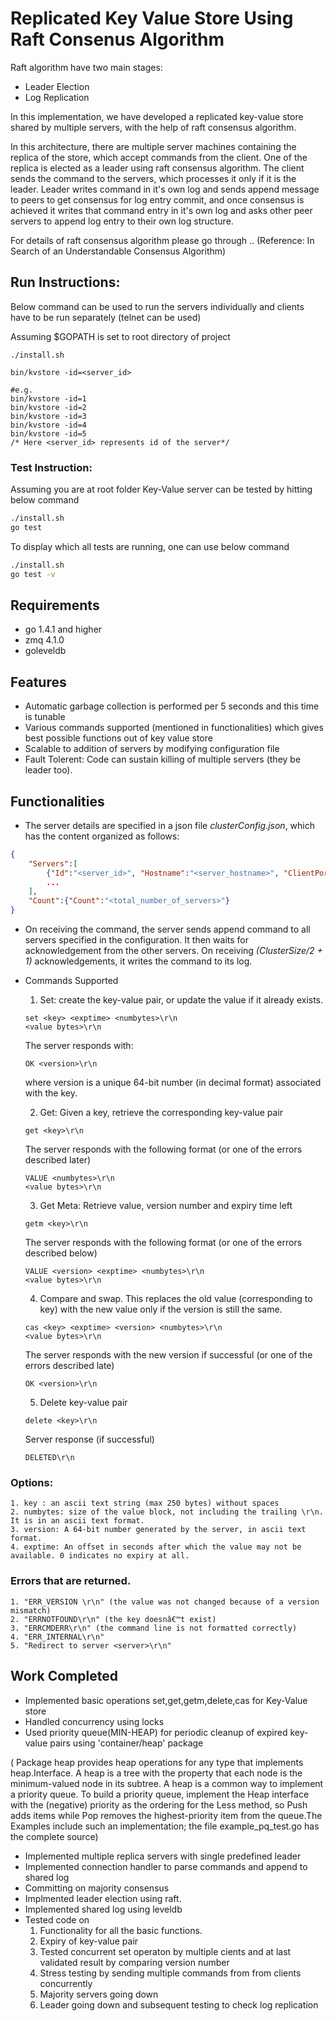 
# Replicated Key Value Store Using Raft Consenus Algorithm

Raft algorithm have two main stages:

- Leader Election
- Log Replication

In this implementation, we have developed a replicated key-value store shared by multiple servers, with the help of raft consensus algorithm.

In this architecture, there are multiple server machines containing the replica of the store, which accept commands from the client. One of the replica is elected as a leader using raft consensus algorithm. The client sends the command to the servers, which processes it only if it is the leader. Leader writes command in it's own log and sends append message to peers to get consensus for log entry commit, and once consensus is achieved it writes that command entry in it's own log and asks other peer servers to append log entry to their own log structure.

For details of raft consensus algorithm please go through
.. (Reference: In Search of an Understandable Consensus Algorithm)

## Run Instructions:

Below command can be used to run the servers individually and clients have to be run separately (telnet can be used)
 
Assuming $GOPATH is set to root directory of project
```
./install.sh

bin/kvstore -id=<server_id>

#e.g.
bin/kvstore -id=1
bin/kvstore -id=2
bin/kvstore -id=3
bin/kvstore -id=4
bin/kvstore -id=5
/* Here <server_id> represents id of the server*/
```

### Test Instruction:
Assuming you are at root folder
Key-Value server can be tested by hitting below command 

```cmd
./install.sh
go test
```

To display which all tests are running, one can use below command

```cmd
./install.sh
go test -v
```


## Requirements

- go 1.4.1 and higher
- zmq 4.1.0
- goleveldb

## Features
- Automatic garbage collection is performed per 5 seconds and this time is tunable
- Various commands supported (mentioned in functionalities) which gives best possible functions out of key value store
- Scalable to addition of servers by modifying configuration file
- Fault Tolerent: Code can sustain killing of multiple servers (they be leader too).



## Functionalities

- The server details are specified in a json file *clusterConfig.json*, which has the content organized as follows:

```json
{
	"Servers":[
	    {"Id":"<server_id>", "Hostname":"<server_hostname>", "ClientPort":"<port_for_client_command>", "LogPort":"<port_for_log_messages>"},
	    ...
	],
	"Count":{"Count":"<total_number_of_servers>"}
}
```

- On receiving the command, the server sends append command to all servers specified in the configuration. It then waits for acknowledgement from the other servers. On receiving *(ClusterSize/2 + 1)* acknowledgements, it writes the command to its log.

- Commands Supported

   1. Set: create the key-value pair, or update the value if it already exists.
   
    ```
    set <key> <exptime> <numbytes>\r\n
    <value bytes>\r\n
    ```

    The server responds with:
    
    ```
    OK <version>\r\n
    ```

    where version is a unique 64-bit number (in decimal format) associated with the key.

   2. Get: Given a key, retrieve the corresponding key-value pair

    ```
    get <key>\r\n
    ```

    The server responds with the following format (or one of the errors described later)

    ```
    VALUE <numbytes>\r\n
    <value bytes>\r\n
    ```

   3. Get Meta: Retrieve value, version number and expiry time left
   
    ```
    getm <key>\r\n
    ```

    The server responds with the following format (or one of the errors described below)
    
    ```
    VALUE <version> <exptime> <numbytes>\r\n
    <value bytes>\r\n
    ```

   4. Compare and swap. This replaces the old value (corresponding to key) with the new value only if the version is still the same.

    ```
    cas <key> <exptime> <version> <numbytes>\r\n
    <value bytes>\r\n
    ```

    The server responds with the new version if successful (or one of the errors described late)

    ```
    OK <version>\r\n
    ```

   5. Delete key-value pair
   
    ```
    delete <key>\r\n
    ```

    Server response (if successful)

    ```
    DELETED\r\n
    ```

### Options:

    1. key : an ascii text string (max 250 bytes) without spaces
    2. numbytes: size of the value block, not including the trailing \r\n. It is in an ascii text format.
    3. version: A 64-bit number generated by the server, in ascii text format.
    4. exptime: An offset in seconds after which the value may not be available. 0 indicates no expiry at all.

### Errors that are returned.

    1. "ERR_VERSION \r\n" (the value was not changed because of a version mismatch)
    2. "ERRNOTFOUND\r\n" (the key doesnâ€™t exist)
    3. "ERRCMDERR\r\n" (the command line is not formatted correctly)
    4. "ERR_INTERNAL\r\n"
    5. "Redirect to server <server>\r\n"
    
    
    
## Work Completed

- Implemented basic operations set,get,getm,delete,cas for Key-Value store
- Handled concurrency using locks
- Used priority queue(MIN-HEAP) for periodic cleanup of expired key-value pairs
  using 'container/heap' package
  
 ( Package heap provides heap operations for any type that implements heap.Interface. 
 A heap is a tree with the property that each node is the minimum-valued node in its subtree.
 A heap is a common way to implement a priority queue. To build a priority queue,
 implement the Heap interface with the (negative) priority as the ordering for the
 Less method, so Push adds items while Pop removes the highest-priority item from
 the queue.The Examples include such an implementation; the file example_pq_test.go
 has the complete source)
- Implemented multiple replica servers with single predefined leader
- Implemented connection handler to parse commands and append to shared log
- Committing on majority consensus
- Implmented leader election using raft.
- Implemented shared log using leveldb
- Tested code on 
	1. Functionality for all the basic functions.
	2. Expiry of key-value pair
	3. Tested concurrent set operaton by multiple cients and at last validated result by comparing version number
	4. Stress testing by sending multiple commands from from clients concurrently
	5. Majority servers going down
	6. Leader going down and subsequent testing to check log replication
    
